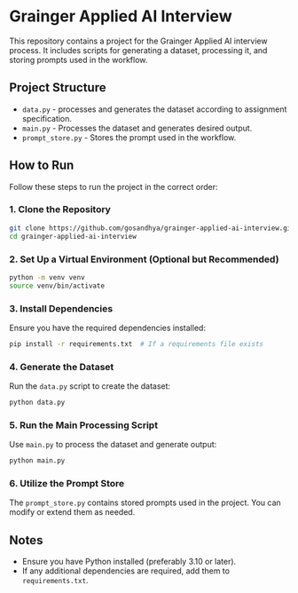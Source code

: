 # Grainger Applied AI Interview

This repository contains a project for the Grainger Applied AI interview process. It includes scripts for generating a dataset, processing it, and storing prompts used in the workflow.

## Project Structure

- `data.py` - processes and generates the dataset according to assignment specification.
- `main.py` - Processes the dataset and generates desired output.
- `prompt_store.py` - Stores the prompt used in the workflow.

## How to Run

Follow these steps to run the project in the correct order:

### 1. Clone the Repository
```bash
git clone https://github.com/gosandhya/grainger-applied-ai-interview.git
cd grainger-applied-ai-interview
```

### 2. Set Up a Virtual Environment (Optional but Recommended)
```bash
python -m venv venv
source venv/bin/activate  
```

### 3. Install Dependencies
Ensure you have the required dependencies installed:
```bash
pip install -r requirements.txt  # If a requirements file exists
```

### 4. Generate the Dataset
Run the `data.py` script to create the dataset:
```bash
python data.py
```

### 5. Run the Main Processing Script
Use `main.py` to process the dataset and generate output:
```bash
python main.py
```

### 6. Utilize the Prompt Store
The `prompt_store.py` contains stored prompts used in the project. You can modify or extend them as needed.

## Notes
- Ensure you have Python installed (preferably 3.10 or later).
- If any additional dependencies are required, add them to `requirements.txt`.



